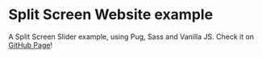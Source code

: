 # Split Screen Website example

A Split Screen Slider example, using Pug, Sass and Vanilla JS.
Check it on [GitHub Page]()!
